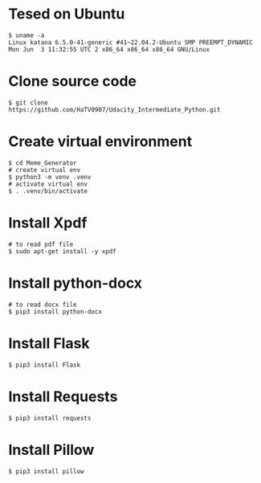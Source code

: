 # Tesed on Ubuntu
    $ uname -a
    Linux katana 6.5.0-41-generic #41~22.04.2-Ubuntu SMP PREEMPT_DYNAMIC Mon Jun  3 11:32:55 UTC 2 x86_64 x86_64 x86_64 GNU/Linux
# Clone source code
    $ git clone https://github.com/HaTV0907/Udacity_Intermediate_Python.git
# Create virtual environment
    $ cd Meme_Generator
    # create virtual env
    $ python3 -m venv .venv
    # activate virtual env
    $ . .venv/bin/activate
# Install Xpdf
    # to read pdf file
    $ sudo apt-get install -y xpdf
# Install python-docx
    # to read docx file
    $ pip3 install python-docx
# Install Flask
    $ pip3 install Flask
# Install Requests
    $ pip3 install requests
# Install Pillow
    $ pip3 install pillow